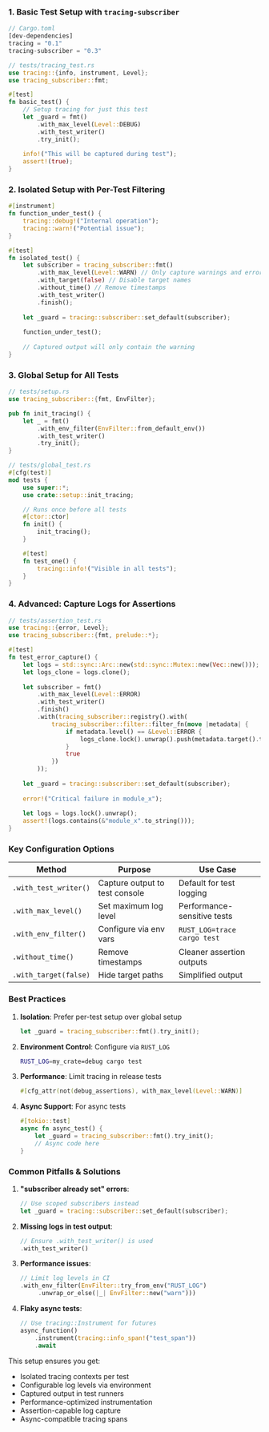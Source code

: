 ### 1. Basic Test Setup with `tracing-subscriber`
```rust
// Cargo.toml
[dev-dependencies]
tracing = "0.1"
tracing-subscriber = "0.3"
```

```rust
// tests/tracing_test.rs
use tracing::{info, instrument, Level};
use tracing_subscriber::fmt;

#[test]
fn basic_test() {
    // Setup tracing for just this test
    let _guard = fmt()
        .with_max_level(Level::DEBUG)
        .with_test_writer()
        .try_init();
    
    info!("This will be captured during test");
    assert!(true);
}
```

### 2. Isolated Setup with Per-Test Filtering
```rust
#[instrument]
fn function_under_test() {
    tracing::debug!("Internal operation");
    tracing::warn!("Potential issue");
}

#[test]
fn isolated_test() {
    let subscriber = tracing_subscriber::fmt()
        .with_max_level(Level::WARN) // Only capture warnings and errors
        .with_target(false) // Disable target names
        .without_time() // Remove timestamps
        .with_test_writer()
        .finish();
    
    let _guard = tracing::subscriber::set_default(subscriber);
    
    function_under_test();
    
    // Captured output will only contain the warning
}
```

### 3. Global Setup for All Tests
```rust
// tests/setup.rs
use tracing_subscriber::{fmt, EnvFilter};

pub fn init_tracing() {
    let _ = fmt()
        .with_env_filter(EnvFilter::from_default_env())
        .with_test_writer()
        .try_init();
}
```

```rust
// tests/global_test.rs
#[cfg(test)]
mod tests {
    use super::*;
    use crate::setup::init_tracing;

    // Runs once before all tests
    #[ctor::ctor]
    fn init() {
        init_tracing();
    }

    #[test]
    fn test_one() {
        tracing::info!("Visible in all tests");
    }
}
```

### 4. Advanced: Capture Logs for Assertions
```rust
// tests/assertion_test.rs
use tracing::{error, Level};
use tracing_subscriber::{fmt, prelude::*};

#[test]
fn test_error_capture() {
    let logs = std::sync::Arc::new(std::sync::Mutex::new(Vec::new()));
    let logs_clone = logs.clone();
    
    let subscriber = fmt()
        .with_max_level(Level::ERROR)
        .with_test_writer()
        .finish()
        .with(tracing_subscriber::registry().with(
            tracing_subscriber::filter::filter_fn(move |metadata| {
                if metadata.level() == &Level::ERROR {
                    logs_clone.lock().unwrap().push(metadata.target().to_string());
                }
                true
            })
        ));
    
    let _guard = tracing::subscriber::set_default(subscriber);
    
    error!("Critical failure in module_x");
    
    let logs = logs.lock().unwrap();
    assert!(logs.contains(&"module_x".to_string()));
}
```

### Key Configuration Options

| **Method** | **Purpose** | **Use Case** |
|------------|-------------|--------------|
| `.with_test_writer()` | Capture output to test console | Default for test logging |
| `.with_max_level()` | Set maximum log level | Performance-sensitive tests |
| `.with_env_filter()` | Configure via env vars | `RUST_LOG=trace cargo test` |
| `.without_time()` | Remove timestamps | Cleaner assertion outputs |
| `.with_target(false)` | Hide target paths | Simplified output |

### Best Practices
1. **Isolation**: Prefer per-test setup over global setup
   ```rust
   let _guard = tracing_subscriber::fmt().try_init();
   ```
   
2. **Environment Control**: Configure via `RUST_LOG`
   ```sh
   RUST_LOG=my_crate=debug cargo test
   ```

3. **Performance**: Limit tracing in release tests
   ```rust
   #[cfg_attr(not(debug_assertions), with_max_level(Level::WARN)]
   ```

4. **Async Support**: For async tests
   ```rust
   #[tokio::test]
   async fn async_test() {
       let _guard = tracing_subscriber::fmt().try_init();
       // Async code here
   }
   ```

### Common Pitfalls & Solutions
1. **"subscriber already set" errors**:
   ```rust
   // Use scoped subscribers instead
   let _guard = tracing::subscriber::set_default(subscriber);
   ```

2. **Missing logs in test output**:
   ```rust
   // Ensure .with_test_writer() is used
   .with_test_writer()
   ```

3. **Performance issues**:
   ```rust
   // Limit log levels in CI
   .with_env_filter(EnvFilter::try_from_env("RUST_LOG")
        .unwrap_or_else(|_| EnvFilter::new("warn")))
   ```

4. **Flaky async tests**:
   ```rust
   // Use tracing::Instrument for futures
   async_function()
       .instrument(tracing::info_span!("test_span"))
       .await
   ```

This setup ensures you get:
- Isolated tracing contexts per test
- Configurable log levels via environment
- Captured output in test runners
- Performance-optimized instrumentation
- Assertion-capable log capture
- Async-compatible tracing spans
